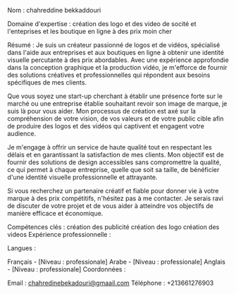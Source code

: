 Nom : chahreddine bekkaddouri

Domaine d'expertise : création des logo et des video de socité et l'enteprises et les boutique en ligne à des prix moin cher

Résumé : Je suis un créateur passionné de logos et de vidéos, spécialisé dans l'aide aux entreprises et aux boutiques en ligne à obtenir une identité visuelle percutante à des prix abordables. Avec une expérience approfondie dans la conception graphique et la production vidéo, je m'efforce de fournir des solutions créatives et professionnelles qui répondent aux besoins spécifiques de mes clients.

Que vous soyez une start-up cherchant à établir une présence forte sur le marché ou une entreprise établie souhaitant revoir son image de marque, je suis là pour vous aider. Mon processus de création est axé sur la compréhension de votre vision, de vos valeurs et de votre public cible afin de produire des logos et des vidéos qui captivent et engagent votre audience.

Je m'engage à offrir un service de haute qualité tout en respectant les délais et en garantissant la satisfaction de mes clients. Mon objectif est de fournir des solutions de design accessibles sans compromettre la qualité, ce qui permet à chaque entreprise, quelle que soit sa taille, de bénéficier d'une identité visuelle professionnelle et attrayante.

Si vous recherchez un partenaire créatif et fiable pour donner vie à votre marque à des prix compétitifs, n'hésitez pas à me contacter. Je serais ravi de discuter de votre projet et de vous aider à atteindre vos objectifs de manière efficace et économique.


Compétences clés :
création des publicité 
création des logo
création des videos 
Expérience professionnelle :





Langues :

Français - [Niveau : professionale]
Arabe - [Niveau : professionale]
Anglais - [Niveau : professionale]
Coordonnées :

Email : chahredinebekadouri@gmaail.com
Téléphone : +213661276903




